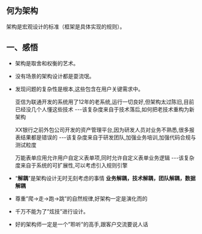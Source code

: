 ## 何为架构
架构是宏观设计的标准（框架是具体实现的规则）。

## 一、感悟

* 架构是取舍和权衡的艺术。
* 没有场景的架构设计都是耍流氓。
* 发现问题的复杂性是根本,这些包含在用户关键需求中。

    亚信为联通开发的系统用了12年的老系统,运行一切良好,但架构太过陈旧,目前已经没几个人懂这些技术
 ---该复杂度来自于技术落后,如何把老技术重构为新架构

    XX银行之前外包公司开发的资产管理平台,因为研发人员对业务不熟悉,很多报表结果都是错误的
 ---该复杂度来自于研发团队,加强业务培训,加强代码合规与测试粒度

    万能表单应用允许用户自定义表单项,同时允许自定义表单业务逻辑
 ---该复杂度来自于系统的可扩展性,可以考虑引入规则引擎

* “**解耦**”是架构设计无时无刻考虑的事情
    **业务解耦，技术解耦，团队解耦，数据解耦**
* 尊重”爬->走->跑->跳”的自然规律,好架构一定是演化而的
* 千万不能为了”炫技”进行设计。
* 好的架构师一定是一个”聆听”的高手,跟客户交流要说人话



